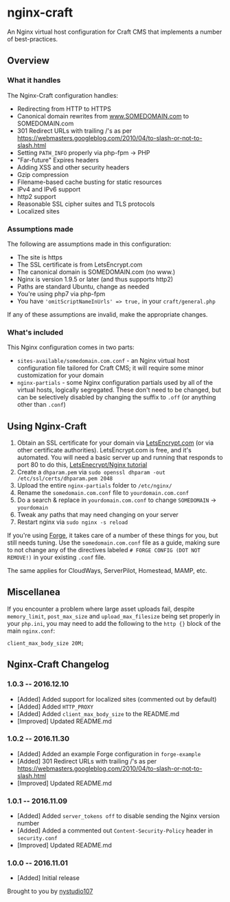 # nginx-craft

An Nginx virtual host configuration for Craft CMS that implements a number of best-practices.

## Overview

### What it handles

The Nginx-Craft configuration handles:

* Redirecting from HTTP to HTTPS
* Canonical domain rewrites from www.SOMEDOMAIN.com to SOMEDOMAIN.com
* 301 Redirect URLs with trailing /'s as per https://webmasters.googleblog.com/2010/04/to-slash-or-not-to-slash.html
* Setting `PATH_INFO` properly via php-fpm -> PHP
* "Far-future" Expires headers
* Adding XSS and other security headers
* Gzip compression
* Filename-based cache busting for static resources
* IPv4 and IPv6 support
* http2 support
* Reasonable SSL cipher suites and TLS protocols
* Localized sites

### Assumptions made

The following are assumptions made in this configuration:

* The site is https
* The SSL certificate is from LetsEncrypt.com
* The canonical domain is SOMEDOMAIN.com (no www.)
* Nginx is version 1.9.5 or later (and thus supports http2)
* Paths are standard Ubuntu, change as needed
* You're using php7 via php-fpm
* You have `'omitScriptNameInUrls' => true,` in your `craft/general.php`

If any of these assumptions are invalid, make the appropriate changes.

### What's included

This Nginx configuration comes in two parts:

* `sites-available/somedomain.com.conf` - an Nginx virtual host configuration file tailored for Craft CMS; it will require some minor customization for your domain
* `nginx-partials` - some Nginx configuration partials used by all of the virtual hosts, logically segregated.  These don't need to be changed, but can be selectively disabled by changing the suffix to `.off` (or anything other than `.conf`)

## Using Nginx-Craft

1. Obtain an SSL certificate for your domain via [LetsEncrypt.com](https://letsencrypt.org/) (or via other certificate authorities).  LetsEncrypt.com is free, and it's automated.  You will need a basic server up and running that responds to port 80 to do this, [LetsEnecrypt/Nginx tutorial](https://www.digitalocean.com/community/tutorials/how-to-secure-nginx-with-let-s-encrypt-on-ubuntu-16-04)
2. Create a `dhparam.pem` via `sudo openssl dhparam -out /etc/ssl/certs/dhparam.pem 2048`
3. Upload the entire `nginx-partials` folder to `/etc/nginx/`
4. Rename the `somedomain.com.conf` file to `yourdomain.com.conf`
5. Do a search & replace in `yourdomain.com.conf` to change `SOMEDOMAIN` -> `yourdomain`
6. Tweak any paths that may need changing on your server
7. Restart nginx via `sudo nginx -s reload`

If you're using [Forge](https://forge.laravel.com/), it takes care of a number of these things for you, but still needs tuning.  Use the `somedomain.com.conf` file as a guide, making sure to not change any of the directives labeled `# FORGE CONFIG (DOT NOT REMOVE!)` in your existing `.conf` file.

The same applies for CloudWays, ServerPilot, Homestead, MAMP, etc.

## Miscellanea

If you encounter a problem where large asset uploads fail, despite `memory_limit`, `post_max_size` and `upload_max_filesize` being set properly in your `php.ini`, you may need to add the following to the `http {}` block of the main `nginx.conf`:

    client_max_body_size 20M;

## Nginx-Craft Changelog

### 1.0.3 -- 2016.12.10

* [Added] Added support for localized sites (commented out by default)
* [Added] Added `HTTP_PROXY`
* [Added] Added `client_max_body_size` to the README.md
* [Improved] Updated README.md

### 1.0.2 -- 2016.11.30

* [Added] Added an example Forge configuration in `forge-example`
* [Added] 301 Redirect URLs with trailing /'s as per https://webmasters.googleblog.com/2010/04/to-slash-or-not-to-slash.html
* [Improved] Updated README.md

### 1.0.1 -- 2016.11.09

* [Added] Added `server_tokens off` to disable sending the Nginx version number
* [Added] Added a commented out `Content-Security-Policy` header in `security.conf`
* [Improved] Updated README.md

### 1.0.0 -- 2016.11.01

* [Added] Initial release

Brought to you by [nystudio107](https://nystudio107.com/)

